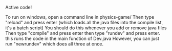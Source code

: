 Active code!

To run on windows, open a command line in physics-game/
Then type "reload" and press enter (which loads all the java files into the compile list, it's a batch script)
You should do this whenever you add or remove java files
Then type "compile" and press enter
then type "rundev" and press enter. this runs the code in the main function of Dev.java
However, you can just run "newrundev" which does all three at once.
